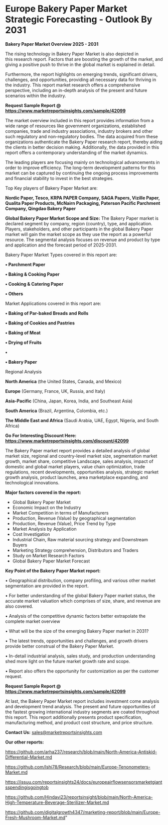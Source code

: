 # Europe Bakery Paper Market Strategic Forecasting - Outlook By 2031

<Strong> Bakery Paper Market Overview 2025 - 2031</strong>

The rising technology in Bakery Paper Market is also depicted in this research report. Factors that are boosting the growth of the market, and giving a positive push to thrive in the global market is explained in detail.

Furthermore, the report highlights on emerging trends, significant drivers, challenges, and opportunities, providing all necessary data for thriving in the industry. This report market research offers a comprehensive perspective, including an in-depth analysis of the present and future scenarios within the industry.

<strong>Request Sample Report @ <a href=https://www.marketreportsinsights.com/sample/42099>https://www.marketreportsinsights.com/sample/42099</a></strong>

The market overview included in this report provides information from a wide range of resources like government organizations, established companies, trade and industry associations, industry brokers and other such regulatory and non-regulatory bodies. The data acquired from these organizations authenticate the Bakery Paper research report, thereby aiding the clients in better decision making. Additionally, the data provided in this report offers a contemporary understanding of the market dynamics.

The leading players are focusing mainly on technological advancements in order to improve efficiency. The long-term development patterns for this market can be captured by continuing the ongoing process improvements and financial stability to invest in the best strategies.

Top Key players of Bakery Paper Market are:

<strong>Nordic Paper, Tesco, KRPA PAPER Company, SAGA Papers, Vizille Paper, Qualita Paper Products, McNairn Packaging, Paterson Pacific Parchment Company, Qingdao Bakery Paper</strong>

<strong><b>Global Bakery Paper Market Scope and Size:</b></strong>
The Bakery Paper market is declared segment by company, region (country), type, and application. Players, stakeholders, and other participants in the global Bakery Paper market will gain the market scope as they use the report as a powerful resource. The segmental analysis focuses on revenue and product by type and application and the forecast period of 2025-2031.

Bakery Paper Market Types covered in this report are:

<strong>•  Parchment Paper

•  Baking & Cooking Paper

•  Cooking & Catering Paper

•  Others</strong>

Market Applications covered in this report are:

<strong>•  Baking of Par-baked Breads and Rolls

•  Baking of Cookies and Pastries

•  Baking of Meat

•  Drying of Fruits

•  

•  Bakery Paper</strong> 

Regional Analysis

<strong>North America</strong> (the United States, Canada, and Mexico)

<strong>Europe</strong> (Germany, France, UK, Russia, and Italy)

<strong>Asia-Pacific</strong> (China, Japan, Korea, India, and Southeast Asia)

<strong>South America</strong> (Brazil, Argentina, Colombia, etc.)

<strong>The Middle East and Africa</strong> (Saudi Arabia, UAE, Egypt, Nigeria, and South Africa)

<strong>Go For Interesting Discount Here: <a href=https://www.marketreportsinsights.com/discount/42099>https://www.marketreportsinsights.com/discount/42099</a></strong>

The Bakery Paper market report provides a detailed analysis of global market size, regional and country-level market size, segmentation market growth, market share, competitive Landscape, sales analysis, impact of domestic and global market players, value chain optimization, trade regulations, recent developments, opportunities analysis, strategic market growth analysis, product launches, area marketplace expanding, and technological innovations.

<strong><b>Major factors covered in the report:</b></strong>
<ul>
  <li>Global Bakery Paper Market </li>
  <li>Economic Impact on the Industry</li>
  <li>Market Competition in terms of Manufacturers</li>
  <li>Production, Revenue (Value) by geographical segmentation</li>
  <li>Production, Revenue (Value), Price Trend by Type</li>
  <li>Market Analysis by Application</li>
  <li>Cost Investigation</li>
  <li>Industrial Chain, Raw material sourcing strategy and Downstream Buyers</li>
  <li>Marketing Strategy comprehension, Distributors and Traders</li>
  <li>Study on Market Research Factors</li>
  <li>Global Bakery Paper Market Forecast</li>
</ul>

<strong><b>Key Point of the Bakery Paper Market report:</b></strong>

• Geographical distribution, company profiling, and various other market segmentation are provided in the report.

• For better understanding of the global Bakery Paper market status, the accurate market valuation which comprises of size, share, and revenue are also covered.

• Analysis of the competitive dynamic factors better extrapolate the complete market overview

• What will be the size of the emerging Bakery Paper market in 2031?

• The latest trends, opportunities and challenges, and growth drivers provide better construal of the Bakery Paper Market.

• In-detail industrial analysis, sales study, and production understanding shed more light on the future market growth rate and scope.

• Report also offers the opportunity for customization as per the customer request.

<strong>Request Sample Report @ <a href=https://www.marketreportsinsights.com/sample/42099>https://www.marketreportsinsights.com/sample/42099</a></strong>

At last, the Bakery Paper Market report includes investment come analysis and development trend analysis. The present and future opportunities of the fastest growing international industry segments are coated throughout this report. This report additionally presents product specification, manufacturing method, and product cost structure, and price structure.

<strong>Contact Us:</strong>
sales@marketreportsinsights.com

<strong>Our other reports:</strong>

<a href=https://github.com/arha237/research/blob/main/North-America-Antiskid-Differential-Market.md>https://github.com/arha237/research/blob/main/North-America-Antiskid-Differential-Market.md</a>

<a href=https://github.com/Ishi78/Research/blob/main/Europe-Tenonometers-Market.md>https://github.com/Ishi78/Research/blob/main/Europe-Tenonometers-Market.md</a>

<a href=https://issuu.com/reportsinsights24/docs/europeairflowsensorsmarketgiantsspendingisgoingtob>https://issuu.com/reportsinsights24/docs/europeairflowsensorsmarketgiantsspendingisgoingtob</a>

<a href=https://github.com/Hindavi23/reportsinsight/blob/main/North-America-High-Temperature-Beverage-Sterilizer-Market.md>https://github.com/Hindavi23/reportsinsight/blob/main/North-America-High-Temperature-Beverage-Sterilizer-Market.md</a>

<a href=https://github.com/digitalgrowth4347/marketing-report/blob/main/Europe-Fresh-Mushroom-Market.md>https://github.com/digitalgrowth4347/marketing-report/blob/main/Europe-Fresh-Mushroom-Market.md</a>"
